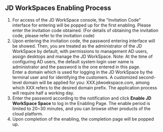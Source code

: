 ## JD WorkSpaces Enabling Process
1. For access of the JD WorkSpace console, the "Invitation Code" interface for entering will be popped up for the first enabling. Please enter the invitation code obtained. (For details of obtaining the invitation code, please refer to the invitation code)<br>
2. Upon entering the invitation code, the password entering interface will be showed. Then, you are treated as the administrator of the JD WorkSpace by default, with permissions to management AD users, assign desktops and manage the JD WorkSpace. Note: At the time of configuring AD users, the default system login user name is administrator and the password is the one entered in this page.<br>
Enter a domain which is used for logging in the JD WorkSpace by the terminal user and for identifying the customers. A customized second-level domain will be applied for you: XXX.jdwoekspace.com, among which XXX refers to the desired domain prefix. The application process will require half a working day.<br>
3. Enter the password according to the notification and click **Enable JD WorkSpace Space** to log in the Enabling Page. The enable period is limited to 20~30 minutes, and you can browse other products of the cloud platform.<br>
4. Upon completion of the enabling, the completion page will be popped up.<br>
